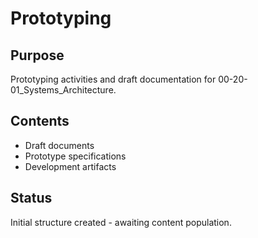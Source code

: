 # Prototyping

## Purpose
Prototyping activities and draft documentation for 00-20-01_Systems_Architecture.

## Contents
- Draft documents
- Prototype specifications
- Development artifacts

## Status
Initial structure created - awaiting content population.
